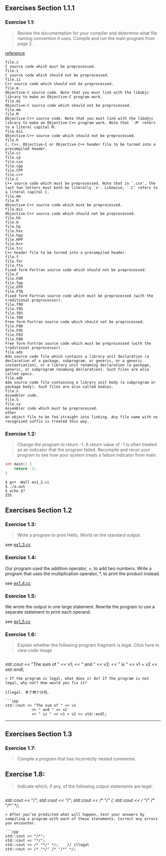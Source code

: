 ## Exercises Section 1.1.1
### Exercise 1.1: 

> Review the documentation for your compiler and determine what file naming convention it uses. Compile and run the main program from page 2.

[reference](https://gcc.gnu.org/onlinedocs/gcc-4.4.1/gcc/Overall-Options.html#index-file-name-suffix-71)

```
file.c
C source code which must be preprocessed. 
file.i
C source code which should not be preprocessed. 
file.ii
C++ source code which should not be preprocessed. 
file.m
Objective-C source code. Note that you must link with the libobjc library to make an Objective-C program work. 
file.mi
Objective-C source code which should not be preprocessed. 
file.mm
file.M
Objective-C++ source code. Note that you must link with the libobjc library to make an Objective-C++ program work. Note that `.M' refers to a literal capital M. 
file.mii
Objective-C++ source code which should not be preprocessed. 
file.h
C, C++, Objective-C or Objective-C++ header file to be turned into a precompiled header. 
file.cc
file.cp
file.cxx
file.cpp
file.CPP
file.c++
file.C
C++ source code which must be preprocessed. Note that in `.cxx', the last two letters must both be literally `x'. Likewise, `.C' refers to a literal capital C. 
file.mm
file.M
Objective-C++ source code which must be preprocessed. 
file.mii
Objective-C++ source code which should not be preprocessed. 
file.hh
file.H
file.hp
file.hxx
file.hpp
file.HPP
file.h++
file.tcc
C++ header file to be turned into a precompiled header. 
file.f
file.for
file.ftn
Fixed form Fortran source code which should not be preprocessed. 
file.F
file.FOR
file.fpp
file.FPP
file.FTN
Fixed form Fortran source code which must be preprocessed (with the traditional preprocessor). 
file.f90
file.f95
file.f03
file.f08
Free form Fortran source code which should not be preprocessed. 
file.F90
file.F95
file.F03
file.F08
Free form Fortran source code which must be preprocessed (with the traditional preprocessor). 
file.ads
Ada source code file which contains a library unit declaration (a declaration of a package, subprogram, or generic, or a generic instantiation), or a library unit renaming declaration (a package, generic, or subprogram renaming declaration). Such files are also called specs. 
file.adb
Ada source code file containing a library unit body (a subprogram or package body). Such files are also called bodies. 
file.s
Assembler code. 
file.S
file.sx
Assembler code which must be preprocessed. 
other
An object file to be fed straight into linking. Any file name with no recognized suffix is treated this way.
```
### Exercise 1.2: 

> Change the program to return -1. A return value of -1 is often treated as an indicator that the program failed. Recompile and rerun your program to see how your system treats a failure indicator from main.

```cpp
int main() {
    return -1;
}
```

```
$ g++ -Wall ex1_2.cc
$ ./a.out
$ echo $?
255
```

## Exercises Section 1.2
### Exercise 1.3: 

> Write a program to print Hello, World on the standard output.

see [ex1_3.cc](./ex1_3.cc)
### Exercise 1.4: 

Our program used the addition operator, +, to add two numbers. Write a program that uses the multiplication operator, *, to print the product instead.

see [ex1_4.cc](./ex1_4.cc)
### Exercise 1.5: 

We wrote the output in one large statement. Rewrite the program to use a separate statement to print each operand.

see [ex1_5.cc](./ex1_5.cc)
### Exercise 1.6: 

> Explain whether the following program fragment is legal. Click here to view code image

> ```cpp
std::cout << "The sum of " << v1;
			<< " and " << v2;			<< " is " << v1 + v2 << std::endl;
```> If the program is legal, what does it do? If the program is not legal, why not? How would you fix it?

illegal. 多了两个分号。

```cpp
std::cout << "The sum of " << v1
			<< " and " << v2			<< " is " << v1 + v2 << std::endl;
```

---
## Exercises Section 1.3
### Exercise 1.7: 

> Compile a program that has incorrectly nested comments.
## Exercise 1.8: 
> Indicate which, if any, of the following output statements are legal:
> ```cpp
std::cout << "/*";std::cout << "*/";std::cout << /* "*/" */;std::cout << /* "*/" /* "/*" */;
```> After you’ve predicted what will happen, test your answers by compiling a program with each of these statements. Correct any errors you encounter.

```cpp
std::cout << "/*";std::cout << "*/";std::cout << /* "*/" */;	// illegalstd::cout << /* "*/" /* "/*" */;
```




